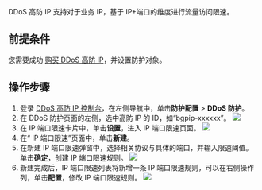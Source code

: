 DDoS 高防 IP 支持对于业务 IP，基于 IP+端口的维度进行流量访问限速。
 
## 前提条件
您需要成功 [购买 DDoS 高防 IP](https://cloud.tencent.com/document/product/1014/44082)，并设置防护对象。

## 操作步骤
1. 登录 [DDoS 高防 IP 控制台](https://console.cloud.tencent.com/ddos/antiddos-advanced/config/port)，在左侧导航中，单击**防护配置** > **DDoS 防护**。
2. 在 DDoS 防护页面的左侧，选中高防 IP 的 ID，如“bgpip-xxxxxx”。
![](https://qcloudimg.tencent-cloud.cn/raw/dc74678859a3da4f3dcbb27ffe07e367.png)
3. 在 IP 端口限速卡片中，单击**设置**，进入 IP 端口限速页面。
![](https://qcloudimg.tencent-cloud.cn/raw/f3740764435ee670117117c540dc866e.png)
4. 在“ IP 端口限速”页面中，单击**新建**。
5. 在新建 IP 端口限速弹窗中，选择相关协议与具体的端口，并输入限速阈值。单击**确定**，创建 IP 端口限速规则。
![](https://qcloudimg.tencent-cloud.cn/raw/a9d88095f2309a6902ee224233061dd2.png)
6. 新建完成后，IP 端口限速列表将新增一条 IP 端口限速规则，可以在右侧操作列，单击**配置**，修改 IP 端口限速规则。
![](https://qcloudimg.tencent-cloud.cn/raw/127d02c9713418a0654376b0bbb78871.png)


